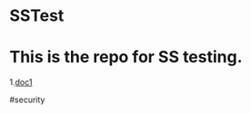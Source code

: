 # SSTest
# This is the repo for SS testing.


1.[doc1](https://walkinthezu.github.io/SSTest/doc1)<br>

#security
